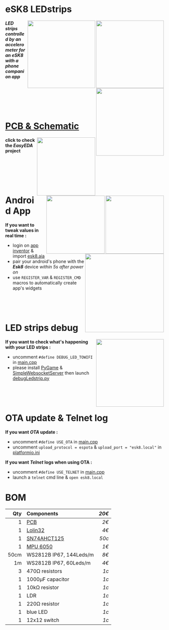 # eSK8 LEDstrips
<img src="https://media.giphy.com/media/IhCHKo42Hx7WFkRmzQ/giphy.gif" height="215" align="right"><img src="https://media.giphy.com/media/fY5xLxGayUptPZuTfG/giphy.gif" height="215" align="right"><img src="https://media.giphy.com/media/RfYtkG17dUJyVmbPet/giphy.gif" height="215" align="right">

***LED strips controlled by an accelerometer for an eSK8 with a phone companion app***
<p>&nbsp;</p>  <p>&nbsp;</p>   <p>&nbsp;</p>  

# [PCB & Schematic](https://easyeda.com/seb.morin/esk8) 
[<img src="https://image.easyeda.com/histories/aaf838e4a54c468f9502dc529522ac38.png" height="185" align="right">](https://easyeda.com/seb.morin/esk8)[<img src="https://i.imgur.com/bn5Pk2N.jpg" height="185" align="right">](https://easyeda.com/seb.morin/esk8)[<img src="https://i.imgur.com/fsrZ5Zs.jpg" height="185" align="right">](https://easyeda.com/seb.morin/esk8)

**click to check the *EasyEDA* project**

<p>&nbsp;</p>  <p>&nbsp;</p>   <p>&nbsp;</p>  

# Android App 
<img src="https://i.imgur.com/sUIXf7x.jpg" height="250" align="right">

**If you want to tweak values in real time :**
* login on [app inventor](http://ai2.appinventor.mit.edu/) & import [esk8.aia](https://github.com/sebdelsol/Esk8/blob/master/esk8.aia)
* pair your android's phone with the ***Esk8*** device *within 5s after power on*
* use `REGISTER_VAR` & `REGISTER_CMD` macros to automatically create app's widgets
<p>&nbsp;</p>  <p>&nbsp;</p>  

# LED strips debug
<img src="https://media.giphy.com/media/eJFgXPfn9yUhgEfCkM/giphy.gif" height="215" align="right">

**If you want to check what's happening with your LED strips :**
* uncomment `#define DEBUG_LED_TOWIFI` in [main.cpp](https://github.com/sebdelsol/Esk8/blob/master/src/main.cpp) 
* please install [PyGame](https://www.pygame.org) & [SimpleWebsocketServer](https://pypi.org/project/simple-websocket-server) then launch [debugLedstrip.py](https://github.com/sebdelsol/Esk8/blob/master/DebugLedstrip.py)

<p>&nbsp;</p>  <p>&nbsp;</p>

# OTA update & Telnet log
**If you want *OTA* update :**
* uncomment `#define USE_OTA` in [main.cpp](https://github.com/sebdelsol/Esk8/blob/master/src/main.cpp) 
* uncomment `upload_protocol = espota` & `upload_port = "esk8.local"` in [platformio.ini](https://github.com/sebdelsol/Esk8/blob/master/platformio.ini) 

**If you want *Telnet* logs when using OTA :**
* uncomment `#define USE_TELNET` in [main.cpp](https://github.com/sebdelsol/Esk8/blob/master/src/main.cpp) 
* launch a  `telnet` cmd line & `open esk8.local`

# BOM

Qty | Components | *20€*
---:| :---| ---:
1|[PCB](https://easyeda.com/seb.morin/esk8)| *2€*
1|[Lolin32](https://wiki.wemos.cc/products:lolin32:lolin32)| *4€*
1|[SN74AHCT125](https://www.ti.com/product/SN74AHCT125) | *50c*
1|[MPU 6050](https://invensense.tdk.com/products/motion-tracking/6-axis/mpu-6050/) | *1€*
50cm|WS2812B IP67, 144Leds/m | *8€*
1m|WS2812B IP67, 60Leds/m | *4€*
3|470Ω resistors | *1c*
1|1000μF capacitor | *1c*
1|10kΩ resistor | *1c*
1|LDR | *1c*
1|220Ω resistor | *1c*
1|blue LED | *1c*
1|12x12 switch | *1c*
